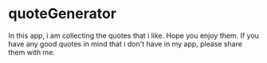 # quoteGenerator

In this app, i am collecting the quotes that i like. Hope you enjoy them. If you have any good quotes in mind that i don't have in my app, please share them with me.
